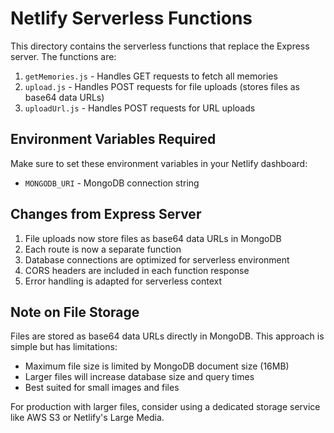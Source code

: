 # Netlify Serverless Functions

This directory contains the serverless functions that replace the Express server. The functions are:

1. `getMemories.js` - Handles GET requests to fetch all memories
2. `upload.js` - Handles POST requests for file uploads (stores files as base64 data URLs)
3. `uploadUrl.js` - Handles POST requests for URL uploads

## Environment Variables Required

Make sure to set these environment variables in your Netlify dashboard:

- `MONGODB_URI` - MongoDB connection string

## Changes from Express Server

1. File uploads now store files as base64 data URLs in MongoDB
2. Each route is now a separate function
3. Database connections are optimized for serverless environment
4. CORS headers are included in each function response
5. Error handling is adapted for serverless context

## Note on File Storage

Files are stored as base64 data URLs directly in MongoDB. This approach is simple but has limitations:
- Maximum file size is limited by MongoDB document size (16MB)
- Larger files will increase database size and query times
- Best suited for small images and files

For production with larger files, consider using a dedicated storage service like AWS S3 or Netlify's Large Media.
